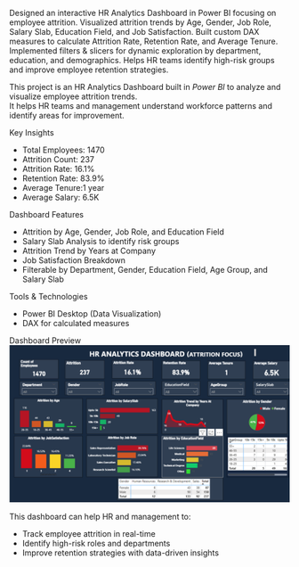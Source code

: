 Designed an interactive HR Analytics Dashboard in Power BI focusing on employee attrition.
Visualized attrition trends by Age, Gender, Job Role, Salary Slab, Education Field, and Job Satisfaction.
Built custom DAX measures to calculate Attrition Rate, Retention Rate, and Average Tenure.
Implemented filters & slicers for dynamic exploration by department, education, and demographics.
Helps HR teams identify high-risk groups and improve employee retention strategies.

This project is an HR Analytics Dashboard built in *Power BI* to analyze and visualize employee attrition trends.  
It helps HR teams and management understand workforce patterns and identify areas for improvement.



 Key Insights
- Total Employees: 1470  
- Attrition Count: 237  
- Attrition Rate: 16.1%  
- Retention Rate: 83.9%  
- Average Tenure:1 year  
- Average Salary: 6.5K  


 Dashboard Features
- Attrition by Age, Gender, Job Role, and Education Field  
- Salary Slab Analysis to identify risk groups  
- Attrition Trend by Years at Company
- Job Satisfaction Breakdown 
- Filterable by Department, Gender, Education Field, Age Group, and Salary Slab 



 Tools & Technologies
- Power BI Desktop (Data Visualization)   
- DAX for calculated measures  



 Dashboard Preview
![HR Analytics Dashboard](https://github.com/asthapal8/HR-ANALYTICS-DASHBOARD/blob/main/Snapshot%20of%20the%20Dashboard.png)


 
This dashboard can help HR and management to:
- Track employee attrition in real-time  
- Identify high-risk roles and departments  
- Improve retention strategies with data-driven insights  


